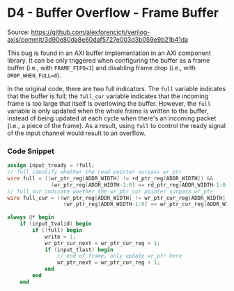 # D4 - Buffer Overflow - Frame Buffer

Source: https://github.com/alexforencich/verilog-axis/commit/3d90e80da8e60daf5727e003d3b059e9b21b41da

This bug is found in an AXI buffer implementation in an AXI component library. It can be only triggered when configuring the buffer as a frame buffer (i.e., with `FRAME_FIFO=1`) and disabling frame drop (i.e., with `DROP_WHEN_FULL=0`).

In the original code, there are two full indicators. The `full` variable indicates that the buffer is full; the `full_cur` variable indicates that the incoming frame is too large that itself is overlowing the buffer. However, the `full` variable is only updated when the whole frame is written to the buffer, instead of being updated at each cycle when there's an incoming packet (i.e., a piece of the frame). As a result, using `full` to control the ready signal of the input channel would result to an overflow.

### Code Snippet

```verilog
assign input_tready = !full;
// full identify whether the read pointer surpass wr_ptr
wire full = ((wr_ptr_reg[ADDR_WIDTH] != rd_ptr_reg[ADDR_WIDTH]) &&
              (wr_ptr_reg[ADDR_WIDTH-1:0] == rd_ptr_reg[ADDR_WIDTH-1:0]));wire full_cur = overflow_within_fifo;
// full_cur indicate whether the wr_ptr_cur pointer surpass wr_ptr
wire full_cur = ((wr_ptr_reg[ADDR_WIDTH] != wr_ptr_cur_reg[ADDR_WIDTH]) &&
                  (wr_ptr_reg[ADDR_WIDTH-1:0] == wr_ptr_cur_reg[ADDR_WIDTH-1:0]));
                  
always @* begin
    if (input_tvalid) begin
        if (!full) begin
            write = 1;
            wr_ptr_cur_next = wr_ptr_cur_reg + 1;
            if (input_tlast) begin
                // end of frame, only update wr_ptr here
                wr_ptr_next = wr_ptr_cur_reg + 1;
            end
        end
    end
```

